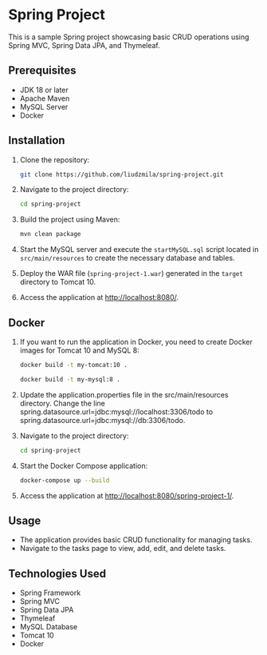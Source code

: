 # Spring Project

This is a sample Spring project showcasing basic CRUD operations using Spring MVC, Spring Data JPA, and Thymeleaf.

## Prerequisites
- JDK 18 or later
- Apache Maven
- MySQL Server
- Docker

## Installation

1. Clone the repository:

    ```bash
    git clone https://github.com/liudzmila/spring-project.git
    ```

2. Navigate to the project directory:

    ```bash
    cd spring-project
    ```

3. Build the project using Maven:

    ```bash
    mvn clean package
    ```

4. Start the MySQL server and execute the `startMySQL.sql` script located in `src/main/resources` to create the necessary database and tables.

5. Deploy the WAR file (`spring-project-1.war`) generated in the `target` directory to Tomcat 10.

6. Access the application at [http://localhost:8080/](http://localhost:8080/).

## Docker

1. If you want to run the application in Docker, you need to create Docker images for Tomcat 10 and MySQL 8:

   ```bash
   docker build -t my-tomcat:10 .
   ```

   ```bash
   docker build -t my-mysql:8 .
   ```
   
2. Update the application.properties file in the src/main/resources directory. Change the line spring.datasource.url=jdbc:mysql://localhost:3306/todo to spring.datasource.url=jdbc:mysql://db:3306/todo.

3. Navigate to the project directory:

   ```bash
   cd spring-project
   ```
   
4. Start the Docker Compose application:

   ```bash
   docker-compose up --build

   ```

5. Access the application at [http://localhost:8080/spring-project-1/](http://localhost:8080/spring-project-1/).
   
## Usage

- The application provides basic CRUD functionality for managing tasks.
- Navigate to the tasks page to view, add, edit, and delete tasks.

## Technologies Used

- Spring Framework
- Spring MVC
- Spring Data JPA
- Thymeleaf
- MySQL Database
- Tomcat 10
- Docker